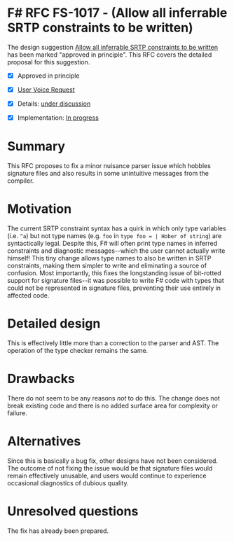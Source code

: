 # F# RFC FS-1017 - (Allow all inferrable SRTP constraints to be written)

The design suggestion [Allow all inferrable SRTP constraints to be written](https://fslang.uservoice.com/forums/245727-f-language/suggestions/7887270-allow-all-inferrable-srtp-constraints-to-be-writte) has been marked "approved in principle".
This RFC covers the detailed proposal for this suggestion.

* [x] Approved in principle
* [x] [User Voice Request](https://fslang.uservoice.com/forums/245727-f-language/suggestions/7887270-allow-all-inferrable-srtp-constraints-to-be-writte)
* [x] Details: [under discussion](https://github.com/fsharp/FSharpLangDesign/blob/master/RFCs/FS-1017-fix-srtp-constraint-parsing.md)
* [x] Implementation: [In progress](https://github.com/Microsoft/visualfsharp/pull/1278)


# Summary
[summary]: #summary

This RFC proposes to fix a minor nuisance parser issue which hobbles signature files and also results in some unintuitive messages from the compiler.

# Motivation
[motivation]: #motivation

The current SRTP constraint syntax has a quirk in which only type variables (i.e. `^a`) but not type names (e.g. `foo` in `type foo = | Hober of string`) are syntactically legal.  Despite this, F# will often print type names in inferred constraints and diagnostic messages--which the user cannot actually write himself!  This tiny change allows type names to also be written in SRTP constraints, making them simpler to write and eliminating a source of confusion.  Most importantly, this fixes the longstanding issue of bit-rotted support for signature files--it was possible to write F# code with types that could not be represented in signature files, preventing their use entirely in affected code.

# Detailed design
[design]: #detailed-design

This is effectively little more than a correction to the parser and AST.  The operation of the type checker remains the same.

# Drawbacks
[drawbacks]: #drawbacks

There do not seem to be any reasons *not* to do this.  The change does not break existing code and there is no added surface area for complexity or failure.

# Alternatives
[alternatives]: #alternatives

Since this is basically a bug fix, other designs have not been considered.  The outcome of not fixing the issue would be that signature files would remain effectively unusable, and users would continue to experience occasional diagnostics of dubious quality.

# Unresolved questions
[unresolved]: #unresolved-questions

The fix has already been prepared.
